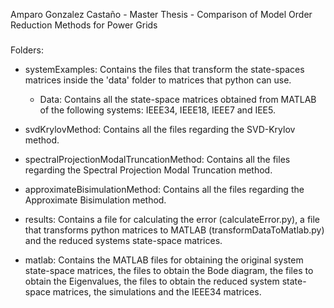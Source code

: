 Amparo Gonzalez Castaño - Master Thesis - Comparison of Model Order Reduction Methods for Power Grids
#####
Folders:
- systemExamples: Contains the files that transform the state-spaces matrices inside the 'data' folder to matrices that python can use.
    - Data: Contains all the state-space matrices obtained from MATLAB of the following systems: IEEE34, IEEE18, IEEE7 and IEE5.

- svdKrylovMethod: Contains all the files regarding the SVD-Krylov method.
- spectralProjectionModalTruncationMethod: Contains all the files regarding the Spectral Projection Modal Truncation method.
- approximateBisimulationMethod: Contains all the files regarding the Approximate Bisimulation method.

- results: Contains a file for calculating the error (calculateError.py), a file that transforms python matrices to MATLAB (transformDataToMatlab.py) and the reduced systems state-space matrices.

- matlab: Contains the MATLAB files for obtaining the original system state-space matrices, the files to obtain the Bode diagram, the files to obtain the Eigenvalues, the files to obtain the reduced system state-space matrices, the simulations and the IEEE34 matrices.

#####